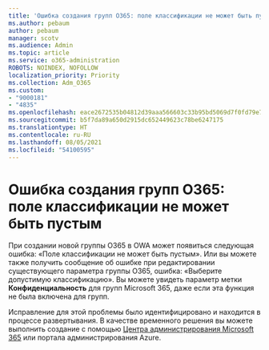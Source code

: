 ```yaml
---
title: 'Ошибка создания групп O365: поле классификации не может быть пустым'
ms.author: pebaum
author: pebaum
manager: scotv
ms.audience: Admin
ms.topic: article
ms.service: o365-administration
ROBOTS: NOINDEX, NOFOLLOW
localization_priority: Priority
ms.collection: Adm_O365
ms.custom:
- "9000181"
- "4835"
ms.openlocfilehash: eace2672535b04812d39aaa566603c33b95bd5069d7f0fd79e76990efd42c43d
ms.sourcegitcommit: b5f7da89a650d2915dc652449623c78be6247175
ms.translationtype: HT
ms.contentlocale: ru-RU
ms.lasthandoff: 08/05/2021
ms.locfileid: "54100595"
---
```

# <a name="error-creating-o365-groups-the-classification-field-cant-be-empty"></a>Ошибка создания групп O365: поле классификации не может быть пустым

При создании новой группы O365 в OWA может появиться следующая ошибка: «Поле классификации не может быть пустым».  Или вы можете также получить сообщение об ошибке при редактировании существующего параметра группы O365, ошибка: «Выберите допустимую классификацию».   Вы можете увидеть параметр метки **Конфиденциальность** для групп Microsoft 365, даже если эта функция не была включена для групп.

Исправление для этой проблемы было идентифицировано и находится в процессе развертывания.  В качестве временного решения вы можете выполнить создание с помощью [Центра администрирования Microsoft 365](https://docs.microsoft.com/microsoft-365/admin/create-groups/create-groups?view=o365-worldwide) или портала администрирования Azure.
